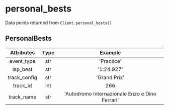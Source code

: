 # personal_bests
Data points returned from `Client.personal_bests()`

## PersonalBests

|  Attributes  | Type  |                    Example                     |
| :----------: | :---: | :--------------------------------------------: |
|  event_type  |  str  |                   'Practice'                   |
|   lap_best   |  str  |                   '1:24.927'                   |
| track_config |  str  |                  'Grand Prix'                  |
|   track_id   |  int  |                      266                       |
|  track_name  |  str  | 'Autodromo Internazionale Enzo e Dino Ferrari' |